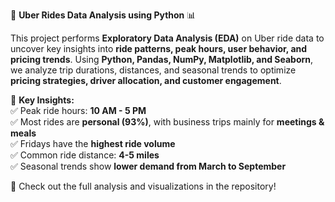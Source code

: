 🚖 **Uber Rides Data Analysis using Python** 📊  

This project performs **Exploratory Data Analysis (EDA)** on Uber ride data to uncover key insights into **ride patterns, peak hours, user behavior, and pricing trends**. Using **Python, Pandas, NumPy, Matplotlib, and Seaborn**, we analyze trip durations, distances, and seasonal trends to optimize **pricing strategies, driver allocation, and customer engagement**.  

🔹 **Key Insights:**  
✅ Peak ride hours: **10 AM - 5 PM**  
✅ Most rides are **personal (93%)**, with business trips mainly for **meetings & meals**  
✅ Fridays have the **highest ride volume**  
✅ Common ride distance: **4-5 miles**  
✅ Seasonal trends show **lower demand from March to September**  

📌 Check out the full analysis and visualizations in the repository!  
